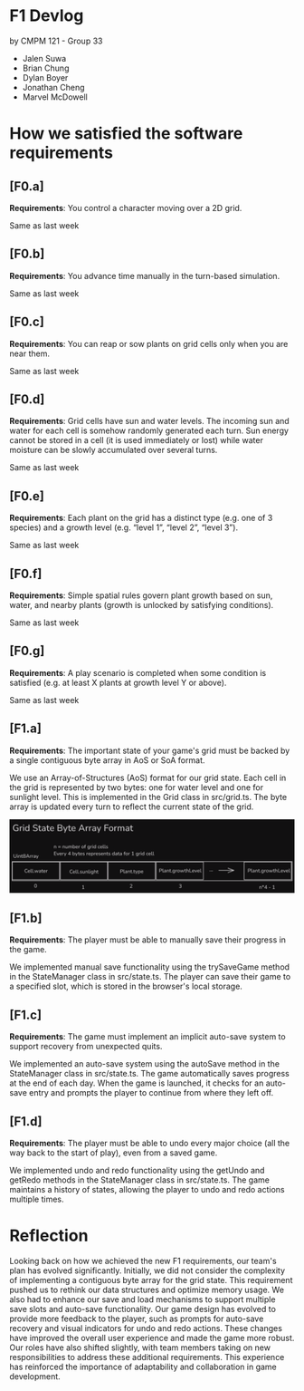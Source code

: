 # F1 Devlog

 by CMPM 121 - Group 33
- Jalen Suwa
- Brian Chung
- Dylan Boyer
- Jonathan Cheng
- Marvel McDowell

# How we satisfied the software requirements

## [F0.a]

**Requirements**: You control a character moving over a 2D grid.

Same as last week

## [F0.b]

**Requirements**: You advance time manually in the turn-based simulation.

Same as last week

## [F0.c]

**Requirements**: You can reap or sow plants on grid cells only when you are near them.

Same as last week

## [F0.d]

**Requirements**: Grid cells have sun and water levels. The incoming sun and water for each cell is somehow randomly generated each turn. Sun energy cannot be stored in a cell (it is used immediately or lost) while water moisture can be slowly accumulated over several turns.

Same as last week

## [F0.e]

**Requirements**: Each plant on the grid has a distinct type (e.g. one of 3 species) and a growth level (e.g. “level 1”, “level 2”, “level 3”).

Same as last week

## [F0.f]

**Requirements**: Simple spatial rules govern plant growth based on sun, water, and nearby plants (growth is unlocked by satisfying conditions).

Same as last week

## [F0.g]

**Requirements**: A play scenario is completed when some condition is satisfied (e.g. at least X plants at growth level Y or above).

Same as last week

## [F1.a]

**Requirements**: The important state of your game's grid must be backed by a single contiguous byte array in AoS or SoA format.

We use an Array-of-Structures (AoS) format for our grid state. Each cell in the grid is represented by two bytes: one for water level and one for sunlight level. This is implemented in the Grid class in src/grid.ts. The byte array is updated every turn to reflect the current state of the grid.

![F1.a data structure diagram](./devlogs/images/F1.a_diagram.png)

## [F1.b]

**Requirements**: The player must be able to manually save their progress in the game.

We implemented manual save functionality using the trySaveGame method in the StateManager class in src/state.ts. The player can save their game to a specified slot, which is stored in the browser's local storage.

## [F1.c]

**Requirements**: The game must implement an implicit auto-save system to support recovery from unexpected quits.

We implemented an auto-save system using the autoSave method in the StateManager class in src/state.ts. The game automatically saves progress at the end of each day. When the game is launched, it checks for an auto-save entry and prompts the player to continue from where they left off.

## [F1.d]

**Requirements**: The player must be able to undo every major choice (all the way back to the start of play), even from a saved game.

We implemented undo and redo functionality using the getUndo and getRedo methods in the StateManager class in src/state.ts. The game maintains a history of states, allowing the player to undo and redo actions multiple times.

# Reflection

Looking back on how we achieved the new F1 requirements, our team's plan has evolved significantly. Initially, we did not consider the complexity of implementing a contiguous byte array for the grid state. This requirement pushed us to rethink our data structures and optimize memory usage. We also had to enhance our save and load mechanisms to support multiple save slots and auto-save functionality. Our game design has evolved to provide more feedback to the player, such as prompts for auto-save recovery and visual indicators for undo and redo actions. These changes have improved the overall user experience and made the game more robust. Our roles have also shifted slightly, with team members taking on new responsibilities to address these additional requirements. This experience has reinforced the importance of adaptability and collaboration in game development.


